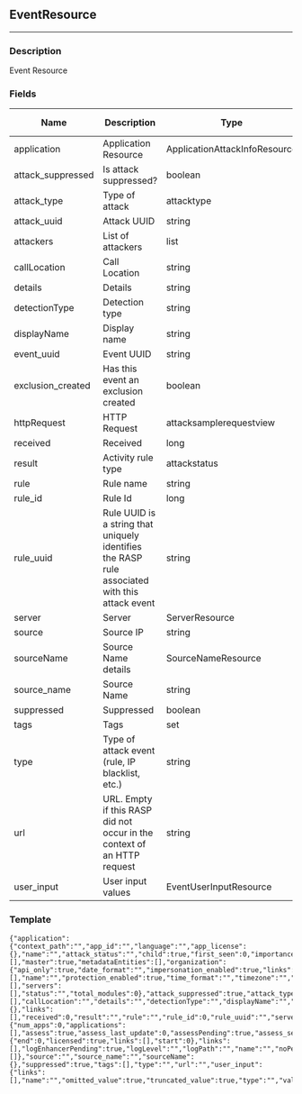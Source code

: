 ## EventResource
---
### Description
Event Resource
### Fields
| Name | Description | Type | Allowed Values | Required |
| ---- | ----------- | ---- | -------------- | -------- |
| application | Application Resource | ApplicationAttackInfoResource |  | false |
| attack_suppressed | Is attack suppressed? | boolean |  | false |
| attack_type | Type of attack | attacktype |  | false |
| attack_uuid | Attack UUID | string |  | false |
| attackers | List of attackers | list |  | false |
| callLocation | Call Location | string |  | false |
| details | Details | string |  | false |
| detectionType | Detection type | string |  | false |
| displayName | Display name | string |  | false |
| event_uuid | Event UUID | string |  | false |
| exclusion_created | Has this event an exclusion created | boolean |  | false |
| httpRequest | HTTP Request | attacksamplerequestview |  | false |
| received | Received | long |  | false |
| result | Activity rule type | attackstatus |  | false |
| rule | Rule name | string |  | false |
| rule_id | Rule Id | long |  | false |
| rule_uuid | Rule UUID is a string that uniquely identifies the RASP rule associated with this attack event | string |  | false |
| server | Server | ServerResource |  | false |
| source | Source IP | string |  | false |
| sourceName | Source Name details | SourceNameResource |  | false |
| source_name | Source Name | string |  | false |
| suppressed | Suppressed | boolean |  | false |
| tags | Tags | set |  | false |
| type | Type of attack event (rule, IP blacklist, etc.) | string |  | false |
| url | URL. Empty if this RASP did not occur in the context of an HTTP request | string |  | false |
| user_input | User input values | EventUserInputResource |  | false |
### Template
```
{"application":{"context_path":"","app_id":"","language":"","app_license":{},"name":"","attack_status":"","child":true,"first_seen":0,"importance":0,"importance_description":"","last_seen":0,"license_level":"","links":[],"master":true,"metadataEntities":[],"organization":{"api_only":true,"date_format":"","impersonation_enabled":true,"links":[],"name":"","protection_enabled":true,"time_format":"","timezone":"","user_access":true,"organization_uuid":""},"parent_app_id":"","primary":true,"roles":[],"servers":[],"status":"","total_modules":0},"attack_suppressed":true,"attack_type":"","attack_uuid":"","attackers":[],"callLocation":"","details":"","detectionType":"","displayName":"","event_uuid":"","exclusion_created":true,"httpRequest":{},"links":[],"received":0,"result":"","rule":"","rule_id":0,"rule_uuid":"","server":{"num_apps":0,"applications":[],"assess":true,"assess_last_update":0,"assessPending":true,"assess_sensors":true,"defend":true,"defendPending":true,"defend_sensors":true,"defense_last_update":0,"agent_version":"","environment":"","has_instrumentation_conflict":true,"hostname":"","language":"","last_activity":0,"last_startup":0,"latest_agent_version":"","license":{"end":0,"licensed":true,"links":[],"start":0},"links":[],"logEnhancerPending":true,"logLevel":"","logPath":"","name":"","noPending":true,"out_of_date":true,"server_id":0,"path":"","type":"","status":"","syslog_enabled":true,"syslog_ip_address":"","tags":[]},"source":"","source_name":"","sourceName":{},"suppressed":true,"tags":[],"type":"","url":"","user_input":{"links":[],"name":"","omitted_value":true,"truncated_value":true,"type":"","value":""}}
```
